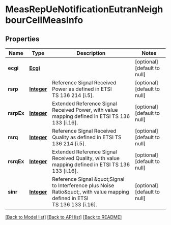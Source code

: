 # MeasRepUeNotificationEutranNeighbourCellMeasInfo
## Properties

Name | Type | Description | Notes
------------ | ------------- | ------------- | -------------
**ecgi** | [**Ecgi**](Ecgi.md) |  | [optional] [default to null]
**rsrp** | [**Integer**](integer.md) | Reference Signal Received Power as defined in ETSI TS 136 214 [i.5]. | [optional] [default to null]
**rsrpEx** | [**Integer**](integer.md) | Extended Reference Signal Received Power, with value mapping defined in ETSI TS 136 133 [i.16]. | [optional] [default to null]
**rsrq** | [**Integer**](integer.md) | Reference Signal Received Quality as defined in ETSI TS 136 214 [i.5]. | [optional] [default to null]
**rsrqEx** | [**Integer**](integer.md) | Extended Reference Signal Received Quality, with value mapping defined in ETSI TS 136 133 [i.16]. | [optional] [default to null]
**sinr** | [**Integer**](integer.md) | Reference Signal \&quot;Signal to Interference plus Noise Ratio\&quot;, with value mapping defined in ETSI TS 136 133 [i.16]. | [optional] [default to null]

[[Back to Model list]](../README.md#documentation-for-models) [[Back to API list]](../README.md#documentation-for-api-endpoints) [[Back to README]](../README.md)

